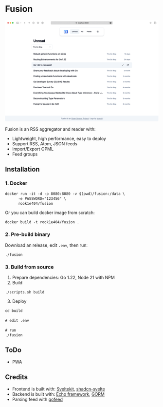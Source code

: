 # Fusion

![preview](./assets/screenshot.png)

Fusion is an RSS aggregator and reader with:

- Lightweight, high performance, easy to deploy
- Support RSS, Atom, JSON feeds
- Import/Export OPML
- Feed groups

## Installation

### 1. Docker

```shell
docker run -it -d -p 8080:8080 -v $(pwd)/fusion:/data \
      -e PASSWORD="123456" \
      rook1e404/fusion
```

Or you can build docker image from scratch:

```shell
docker build -t rook1e404/fusion .
```

### 2. Pre-build binary

Download an release, edit `.env`, then run:

```shell
./fusion
```

### 3. Build from source

1. Prepare dependencies: Go 1.22, Node 21 with NPM
2. Build

```shell
./scripts.sh build
```

3. Deploy

```shell
cd build

# edit .env

# run
./fusion
```

## ToDo

- PWA

## Credits

- Frontend is built with: [Sveltekit](https://github.com/sveltejs/kit), [shadcn-svelte](https://github.com/huntabyte/shadcn-svelte)
- Backend is built with: [Echo framework](https://github.com/labstack/echo), [GORM](https://github.com/go-gorm/gorm)
- Parsing feed with [gofeed](https://github.com/mmcdole/gofeed)
